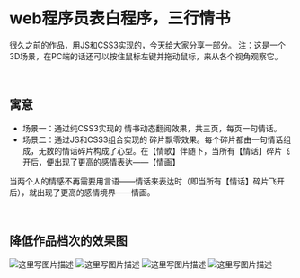 # web程序员表白程序，三行情书

很久之前的作品，用JS和CSS3实现的，今天给大家分享一部分。
注：这是一个3D场景，在PC端的话还可以按住鼠标左键并拖动鼠标，来从各个视角观察它。

<br>

## 寓意

- 场景一：通过纯CSS3实现的 情书动态翻阅效果，共三页，每页一句情话。
- 场景二：通过JS和CSS3组合实现的 碎片飘零效果。每个碎片都由一句情话组成，无数的情话碎片构成了心型。在【情歌】伴随下，当所有【情话】碎片飞开后，便出现了更高的感情表达——【情画】

当两个人的情感不再需要用言语——情话来表达时（即当所有【情话】碎片飞开后），就出现了更高的感情境界——情画。

<br>

## 降低作品档次的效果图

![这里写图片描述](https://img-blog.csdnimg.cn/img_convert/f90aeaa5ee7ad9406214d198498694f1.png)
![这里写图片描述](https://img-blog.csdnimg.cn/img_convert/ec9fcf7d19cd2760676081a159af793a.png)
![这里写图片描述](https://img-blog.csdnimg.cn/img_convert/0c59db9e9377b4c659a2149c3dabdc30.png)
![这里写图片描述](https://img-blog.csdnimg.cn/img_convert/bccf84656bb02fba274ce130c9c10b17.png)






